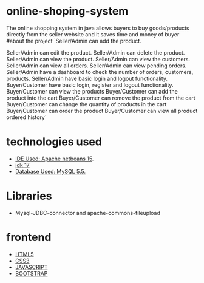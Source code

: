 # online-shoping-system
The online shopping system in java allows buyers to buy goods/products directly from the seller website and it saves time and money of buyer
#about the project
`Seller/Admin can add the product.

Seller/Admin can edit the product.
Seller/Admin can delete the product.
Seller/Admin can view the product.
Seller/Admin can view the customers.
Seller/Admin can view all orders.
Seller/Admin can view pending orders.
Seller/Admin have a dashboard to check the number of orders, customers, products.
Seller/Admin have basic login and logout functionality.
Buyer/Customer have basic login, register and logout functionality.
Buyer/Customer can view the products
Buyer/Customer can add the product into the cart
Buyer/Customer can remove the product from the cart
Buyer/Customer can change the quantity of products in the cart
Buyer/Customer can order the product
Buyer/Customer can view all product ordered history`
# technologies used
- [IDE Used: Apache netbeans 15](https://netbeans.apache.org/download/index.html).
- [jdk 17](https://www.oracle.com/java/technologies/downloads/)
- [Database Used: MySQL 5.5.](https://dev.mysql.com/downloads/mysql/5.7.html)
# Libraries
 - Mysql-JDBC-connector and apache-commons-fileupload
# frontend
- [HTML5](https://www.w3schools.com/html/)
- [CSS3](https://www.w3schools.com/css/default.asp)
- [JAVASCRIPT](https://www.javascript.com/)
- [BOOTSTRAP](https://getbootstrap.com/)
 
